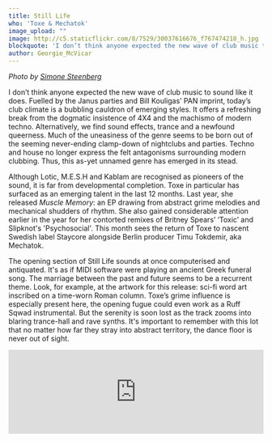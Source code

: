 ```yaml
---
title: Still Life
who: 'Toxe & Mechatok'
image_upload: ""
image: http://c5.staticflickr.com/8/7529/30037616676_f767474218_h.jpg
blockquote: 'I don’t think anyone expected the new wave of club music to sound like it does. Fuelled by the Janus parties and Bill Kouligas’ PAN imprint, today’s club climate is a bubbling cauldron of emerging styles. It offers a refreshing break from the dogmatic insistence of 4X4 and the machismo of modern techno. Alternatively, we find sound effects, trance and a newfound queerness. Much of the uneasiness of the genre seems to be born out of the seeming never-ending clamp-down of nightclubs and parties. Techno and house no longer express the felt antagonisms surrounding modern clubbing. Thus, this as-yet unnamed genre has emerged in its stead. '
author: Georgie_McVicar
---
```

_Photo by [Simone Steenberg](http://www.thefader.com/contributor/simone-steenberg)_

I don’t think anyone expected the new wave of club music to sound like it does. Fuelled by the Janus parties and Bill Kouligas’ PAN imprint, today’s club climate is a bubbling cauldron of emerging styles. It offers a refreshing break from the dogmatic insistence of 4X4 and the machismo of modern techno. Alternatively, we find sound effects, trance and a newfound queerness. Much of the uneasiness of the genre seems to be born out of the seeming never-ending clamp-down of nightclubs and parties. Techno and house no longer express the felt antagonisms surrounding modern clubbing. Thus, this as-yet unnamed genre has emerged in its stead. 

Although Lotic, M.E.S.H and Kablam are recognised as pioneers of the sound, it is far from developmental completion. Toxe in particular has surfaced as an emerging talent in the last 12 months. Last year, she released _Muscle Memory_: an EP drawing from abstract grime melodies and mechanical shudders of rhythm. She also gained considerable attention earlier in the year for her contorted remixes of Britney Spears’ ‘Toxic’ and Slipknot's 'Psychosocial'. This month sees the return of Toxe to nascent Swedish label Staycore alongside Berlin producer Timu Tokdemir, aka Mechatok.

The opening section of Still Life sounds at once computerised and antiquated. It's as if MIDI software were playing an ancient Greek funeral song. The marriage between the past and future seems to be a recurrent theme. Look, for example, at the artwork for this release: sci-fi word art inscribed on a time-worn Roman column. Toxe’s grime influence is especially present here, the opening fugue could even work as a Ruff Sqwad instrumental. But the serenity is soon lost as the track zooms into blaring trance-hall and rave synths. It's important to remember with this lot that no matter how far they stray into abstract territory, the dance floor is never out of sight. 

<iframe width="100%" height="166" scrolling="no" frameborder="no" src="https://w.soundcloud.com/player/?url=https%3A//api.soundcloud.com/tracks/283946721&color=0b0a0a&auto_play=false&hide_related=false&show_comments=true&show_user=true&show_reposts=false"></iframe>